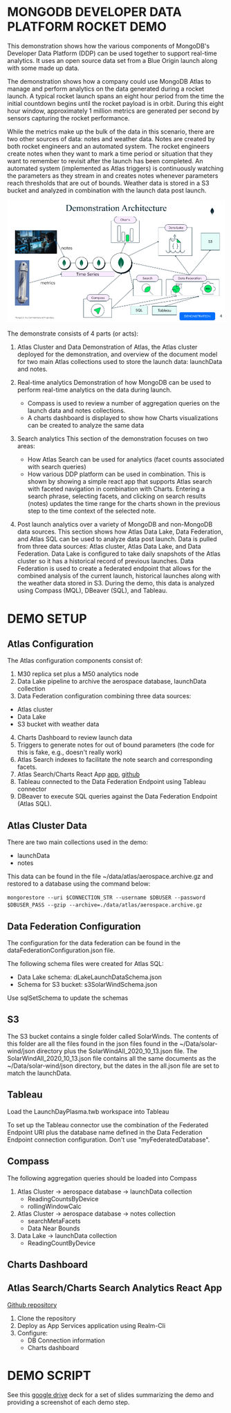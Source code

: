 # MONGODB DEVELOPER DATA PLATFORM ROCKET DEMO

This demonstration shows how the various components of MongoDB's
Developer Data Platform (DDP) can be used together to support real-time
analytics. It uses an open source data set from a Blue Origin launch
along with some made up data.

The demonstration shows how a company could use MongoDB Atlas to
manage and perform analytics on the data generated during a rocket
launch. A typical rocket launch spans an eight hour period from the
time the initial countdown begins until the rocket payload is in
orbit. During this eight hour window, approximately 1 million metrics
are generated per second by sensors capturing the rocket
performance. 

While the metrics make up the bulk of the data in this scenario, there
are two other sources of data: notes and weather data. Notes are
created by both rocket engineers and an automated system. The rocket
engineers create notes when they want to mark a time period or
situation that they want to remember to revisit after the launch has
been completed. An automated system (implemented as Atlas triggers) is
continuously watching the parameters as they stream in and creates
notes whenever parameters reach thresholds that are out of
bounds. Weather data is stored in a S3 bucket and analyzed in
combination with the launch data post launch.

![Demonstration Architecture](./images/demoArchitecture.png)

The demonstrate consists of 4 parts (or acts):

1. Atlas Cluster and Data
   Demonstration of Atlas, the Atlas cluster deployed for the
   demonstration, and overview of the document model for two main
   Atlas collections used to store the launch data: launchData and notes.
   
2. Real-time analytics
   Demonstration of how MongoDB can be used to perform real-time
   analytics on the data during launch. 
    * Compass is used to review a number of aggregation queries on the launch data and notes
      collections. 
    * A charts dashboard is displayed to show how Charts visualizations can
	  be created to analyze the same data
	  
3. Search analytics
   This section of the demonstration focuses on two areas:
    * How Atlas Search can be used for analytics (facet
      counts associated with search queries)
	* How various DDP platform can be used in combination. This is
      shown by showing a simple react app that supports Atlas search
      with faceted navigation in combination with Charts. Entering a
      search phrase, selecting facets, and clicking on search results
      (notes) updates the time range for the charts shown in the
      previous step to the time context of the selected note.
	  
4. Post launch analytics over a variety of MongoDB and non-MongoDB
   data sources.
   This section shows how Atlas Data Lake, Data Federation, and Atlas
   SQL can be used to analyze data post launch. Data is pulled from
   three data sources: Atlas cluster, Atlas Data Lake, and Data
   Federation. Data Lake is configured to take daily snapshots of the
   Atlas cluster so it has a historical record of previous
   launches. Data Federation is used to create a federated endpoint
   that allows for the combined analysis of the current launch,
   historical launches along with the weather data stored in
   S3. During the demo, this data is analyzed using Compass (MQL),
   DBeaver (SQL), and Tableau.
   




# DEMO SETUP

## Atlas Configuration

The Atlas configuration components consist of:

1. M30 replica set plus a M50 analytics node
2. Data Lake pipeline to archive the aerospace database, launchData collection
3. Data Federation configuration combining three data sources:
  * Atlas cluster
  * Data Lake
  * S3 bucket with weather data
4. Charts Dashboard to review launch data
5. Triggers to generate notes for out of bound parameters (the code for this is fake, e.g., doesn't really work)
6. Atlas Search indexes to facilitate the note search and corresponding facets.
7. Atlas Search/Charts React App [app](https://runkel-rfv-demo-tyypa.mongodbstitch.com), [github](https://github.com/ranfysvalle02/reactivesearch-mdb)
8. Tableau connected to the Data Federation Endpoint using Tableau connector
9. DBeaver to execute SQL queries against the Data Federation Endpoint
   (Atlas SQL).
  

## Atlas Cluster Data
There are two main collections used in the demo:

* launchData
* notes

This data can be found in the file ~/data/atlas/aerospace.archive.gz and restored to a database using the command below:

```mongorestore --uri $CONNECTION_STR --username $DBUSER --password $DBUSER_PASS --gzip --archive=./data/atlas/aerospace.archive.gz```

## Data Federation Configuration

The configuration for the data federation can be found in the dataFederationConfiguration.json file.

The following schema files were created for Atlas SQL:

- Data Lake schema: dLakeLaunchDataSchema.json
- Schema for S3 bucket: s3SolarWindSchema.json

Use sqlSetSchema to update the schemas

## S3

The S3 bucket contains a single folder called SolarWinds. The contents of this folder are all the files found in the json files found in the ~/Data/solar-wind/json directory plus the SolarWindAll_2020_10_13.json file. The SolarWindAll_2020_10_13.json file contains all the same documents as the ~/Data/solar-wind/json directory, but the dates in the all.json file are set to match the launchData.


## Tableau
Load the LaunchDayPlasma.twb workspace into Tableau

To set up the Tableau connector use the combination of the Federated Endpoint URI plus the database name defined in the Data Federation Endpoint connection configuration. Don't use "myFederatedDatabase".

## Compass

The following aggregation queries should be loaded into Compass

1. Atlas Cluster -> aerospace database -> launchData collection
   * ReadingCountsByDevice
   * rollingWindowCalc
2. Atlas Cluster -> aerospace database -> notes collection
   * searchMetaFacets
   * Data Near Bounds
3. Data Lake -> launchData collection
   * ReadingCountByDevice

## Charts Dashboard


## Atlas Search/Charts Search Analytics React App

[Github repository](https://github.com/ranfysvalle02/reactivesearch-mdb)

1. Clone the repository
2. Deploy as App Services application using Realm-Cli
3. Configure:
   - DB Connection information
   - Charts dashboard

# DEMO SCRIPT

See this [google drive](https://docs.google.com/presentation/d/1dNBiLadWn2thuiVTlG62leawAoE-QEDBHUJlMr-7fSo/edit?usp=sharing) deck for a set of slides summarizing the demo and providing a screenshot of each demo step.

